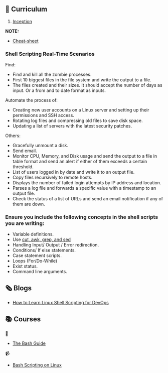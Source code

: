 ## 📄 Curriculum

1. [Inception](docs/1-inception.md)

**NOTE:**

- [Cheat-sheet](./misc/cheat-sheet.md)

### Shell Scripting Real-Time Scenarios

Find:

- Find and kill all the zombie processes.
- First 10 biggest files in the file system and write the output to a file.
- The files created and their sizes. It should accept the number of days as input. Or a from and to date format as inputs.

Automate the process of:

- Creating new user accounts on a Linux server and setting up their permissions and SSH access.
- Rotating log files and compressing old files to save disk space.
- Updating a list of servers with the latest security patches.

Others:

- Gracefully unmount a disk.
- Send email.
- Monitor CPU, Memory, and Disk usage and send the output to a file in table format and send an alert if either of them exceeds a certain threshold.
- List of users logged in by date and write it to an output file.
- Copy files recursively to remote hosts.
- Displays the number of failed login attempts by IP address and location.
- Parses a log file and forwards a specific value with a timestamp to an output file.
- Check the status of a list of URLs and send an email notification if any of them are down.

### Ensure you include the following concepts in the shell scripts you are writing:

- Variable definitions.
- Use [cut, awk, grep, and sed](https://blog.knoldus.com/play-with-text-in-linux-grep-cut-awk-sed/)
- Handling Input/ Output / Error redirection.
- Conditions/ If else statements.
- Case statement scripts.
- Loops (For/Do-While)
- Exist status.
- Command line arguments.

## 🗞️ Blogs

- [How to Learn Linux Shell Scripting for DevOps](https://devopscube.com/linux-shell-scripting-for-devops/)

## 📚 Courses

📑

- [The Bash Guide](https://guide.bash.academy/)

📹

- [Bash Scripting on Linux](https://www.youtube.com/playlist?list=PLT98CRl2KxKGj-VKtApD8-zCqSaN2mD4w)
